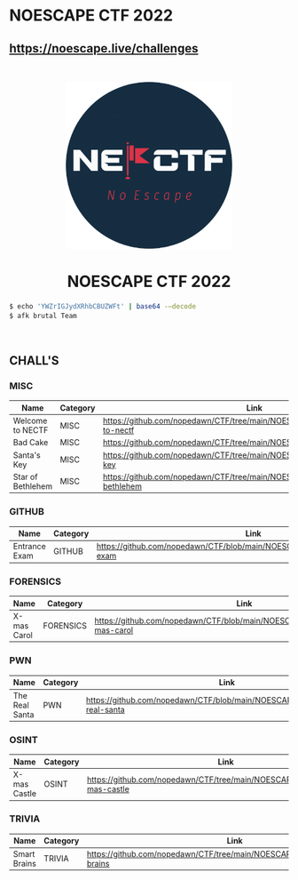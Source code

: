 # NOESCAPE CTF 2022

## https://noescape.live/challenges

<br>
<p align="center">
  <a href="https://noescape.live/challenges" target="_blank">
    <img src="logo1.png" width="300">
  </a>
</p>
<h1 align="center">NOESCAPE CTF 2022</h1>

```bash
$ echo 'YWZrIGJydXRhbCBUZWFt' | base64 -–decode
$ afk brutal Team
```

<br>

## CHALL'S

### MISC

| Name              | Category | Link                                                                            |
| ----------------- | -------- | ------------------------------------------------------------------------------- |
| Welcome to NECTF  | MISC     | https://github.com/nopedawn/CTF/tree/main/NOESCAPECTF22/MISC/#welcome-to-nectf  |
| Bad Cake          | MISC     | https://github.com/nopedawn/CTF/tree/main/NOESCAPECTF22/MISC/#bad-cake          |
| Santa's Key       | MISC     | https://github.com/nopedawn/CTF/tree/main/NOESCAPECTF22/MISC/#santas-key        |
| Star of Bethlehem | MISC     | https://github.com/nopedawn/CTF/tree/main/NOESCAPECTF22/MISC/#star-of-bethlehem |

### GITHUB

| Name          | Category | Link                                                                          |
| ------------- | -------- | ----------------------------------------------------------------------------- |
| Entrance Exam | GITHUB   | https://github.com/nopedawn/CTF/blob/main/NOESCAPECTF22/GITHUB/#entrance-exam |

### FORENSICS

| Name        | Category  | Link                                                                 |
| ----------- | --------- | -------------------------------------------------------------------- |
| X-mas Carol | FORENSICS | https://github.com/nopedawn/CTF/blob/main/NOESCAPECTF22/FORENSICS/#x-mas-carol |

### PWN

| Name           | Category | Link                                                                        |
| -------------- | -------- | --------------------------------------------------------------------------- |
| The Real Santa | PWN      | https://github.com/nopedawn/CTF/blob/main/NOESCAPECTF22/PWN/#the-real-santa |

### OSINT

| Name         | Category | Link                                                                        |
| ------------ | -------- | --------------------------------------------------------------------------- |
| X-mas Castle | OSINT    | https://github.com/nopedawn/CTF/tree/main/NOESCAPECTF22/OSINT/#x-mas-castle |

### TRIVIA

| Name         | Category | Link                                                                         |
| ------------ | -------- | ---------------------------------------------------------------------------- |
| Smart Brains | TRIVIA   | https://github.com/nopedawn/CTF/tree/main/NOESCAPECTF22/TRIVIA/#smart-brains |